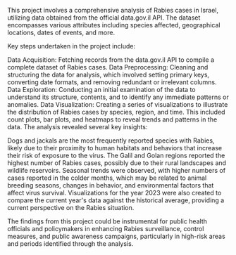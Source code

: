 This project involves a comprehensive analysis of Rabies cases in Israel, utilizing data obtained from the official data.gov.il API. The dataset encompasses various attributes including species affected, geographical locations, dates of events, and more.

Key steps undertaken in the project include:

Data Acquisition: Fetching records from the data.gov.il API to compile a complete dataset of Rabies cases.
Data Preprocessing: Cleaning and structuring the data for analysis, which involved setting primary keys, converting date formats, and removing redundant or irrelevant columns.
Data Exploration: Conducting an initial examination of the data to understand its structure, contents, and to identify any immediate patterns or anomalies.
Data Visualization: Creating a series of visualizations to illustrate the distribution of Rabies cases by species, region, and time. This included count plots, bar plots, and heatmaps to reveal trends and patterns in the data.
The analysis revealed several key insights:

Dogs and jackals are the most frequently reported species with Rabies, likely due to their proximity to human habitats and behaviors that increase their risk of exposure to the virus.
The Galil and Golan regions reported the highest number of Rabies cases, possibly due to their rural landscapes and wildlife reservoirs.
Seasonal trends were observed, with higher numbers of cases reported in the colder months, which may be related to animal breeding seasons, changes in behavior, and environmental factors that affect virus survival.
Visualizations for the year 2023 were also created to compare the current year's data against the historical average, providing a current perspective on the Rabies situation.

The findings from this project could be instrumental for public health officials and policymakers in enhancing Rabies surveillance, control measures, and public awareness campaigns, particularly in high-risk areas and periods identified through the analysis.
